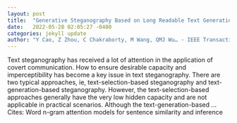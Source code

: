 ```yaml
---
layout: post
title:  "Generative Steganography Based on Long Readable Text Generation"
date:   2022-05-28 02:05:27 -0400
categories: jekyll update
author: "Y Cao, Z Zhou, C Chakraborty, M Wang, QMJ Wu… - IEEE Transactions on …, 2022"
---
```

Text steganography has received a lot of attention in the application of covert communication. How to ensure desirable capacity and imperceptibility has become a key issue in text steganography. There are two typical approaches, ie, text-selection-based steganography and text-generation-based steganography. However, the text-selection-based approaches generally have the very low hidden capacity and are not applicable in practical scenarios. Although the text-generation-based … Cites: ‪Word n-gram attention models for sentence similarity and inference‬